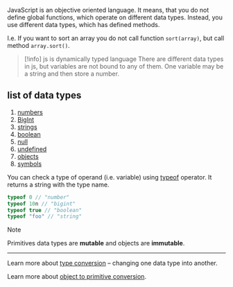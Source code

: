 JavaScript is an objective oriented language. It means, that you do not define global functions, which operate on different data types. Instead, you use different data types, which has defined methods.

I.e. If you want to sort an array you do not call function `sort(array)`, but call method `array.sort()`.

> [!info] js is dynamically typed language
> There are different data types in js, but variables are not bound to any of them. One variable may be a string and then store a number.

## list of data types

1. [numbers](numbers)
2. [BigInt](bigint)
3. [strings](strings)
4. [boolean](boolean)
5. [null](null)
6. [undefined](undefined)
7. [objects](objects)
8. [symbols](symbols)

You can check a type of operand (i.e. variable) using [typeof](typeof.md) operator. It returns a string with the type name.

```js
typeof 0 // "number"
typeof 10n // "bigint"
typeof true // "boolean"
typeof "foo" // "string"
```

> [!note]
> Primitives data types are **mutable** and objects are **immutable**.

---

Learn more about [type conversion](type-conversion.md) – changing one data type into another.

Learn more about [object to primitive conversion](object-to-primitive-conversion).